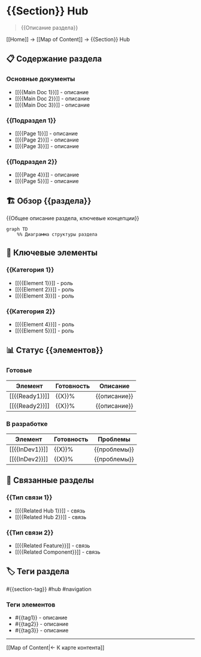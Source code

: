 # {{Section}} Hub

> {{Описание раздела}}

[[Home]] → [[Map of Content]] → {{Section}} Hub

## 📋 Содержание раздела

### Основные документы
- [[{{Main Doc 1}}]] - описание
- [[{{Main Doc 2}}]] - описание
- [[{{Main Doc 3}}]] - описание

### {{Подраздел 1}}
- [[{{Page 1}}]] - описание
- [[{{Page 2}}]] - описание
- [[{{Page 3}}]] - описание

### {{Подраздел 2}}
- [[{{Page 4}}]] - описание
- [[{{Page 5}}]] - описание

## 🏗️ Обзор {{раздела}}

{{Общее описание раздела, ключевые концепции}}

```mermaid
graph TD
    %% Диаграмма структуры раздела
```

## 🔑 Ключевые элементы

### {{Категория 1}}
- [[{{Element 1}}]] - роль
- [[{{Element 2}}]] - роль
- [[{{Element 3}}]] - роль

### {{Категория 2}}
- [[{{Element 4}}]] - роль
- [[{{Element 5}}]] - роль

## 📊 Статус {{элементов}}

### Готовые
| Элемент | Готовность | Описание |
|---------|------------|----------|
| [[{{Ready1}}]] | {{X}}% | {{описание}} |
| [[{{Ready2}}]] | {{X}}% | {{описание}} |

### В разработке
| Элемент | Готовность | Проблемы |
|---------|------------|----------|
| [[{{InDev1}}]] | {{X}}% | {{проблемы}} |
| [[{{InDev2}}]] | {{X}}% | {{проблемы}} |

## 🔗 Связанные разделы

### {{Тип связи 1}}
- [[{{Related Hub 1}}]] - связь
- [[{{Related Hub 2}}]] - связь

### {{Тип связи 2}}
- [[{{Related Feature}}]] - связь
- [[{{Related Component}}]] - связь

## 🏷️ Теги раздела

#{{section-tag}} #hub #navigation

### Теги элементов
- #{{tag1}} - описание
- #{{tag2}} - описание
- #{{tag3}} - описание

---
[[Map of Content|← К карте контента]]